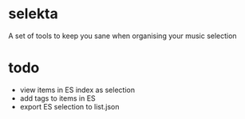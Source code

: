 # selekta
A set of tools to keep you sane when organising your music selection

# todo
- view items in ES index as selection
- add tags to items in ES
- export ES selection to list.json
